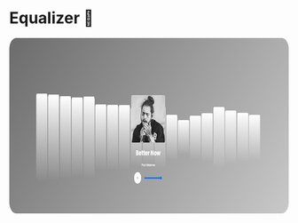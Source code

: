 

# Equalizer 🎵
<p>

<img width="800" height="316" src="/to_readme/post_malone_bg.png">

</p>

<div style="display: flex; gap: 20px; align-items:center; justify-content:center;">
</div>
